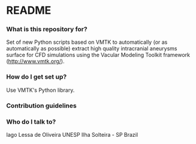 # README #

### What is this repository for? ###

Set of new Python scripts based on VMTK to automatically (or as automatically 
as possible) extract high quality intracranial aneurysms surface for 
CFD simulations using the Vacular Modeling Toolkit framework 
(http://www.vmtk.org/).

### How do I get set up? ###

Use VMTK's Python library.

### Contribution guidelines ###


### Who do I talk to? ###

Iago Lessa de Oliveira
UNESP
Ilha Solteira - SP
Brazil
